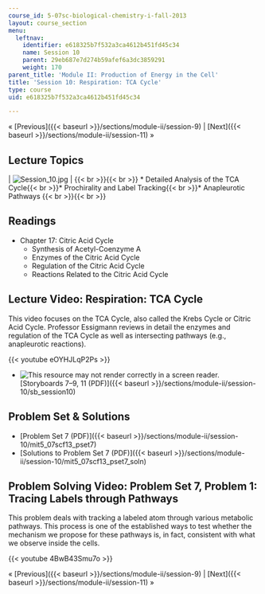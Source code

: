 ```yaml
---
course_id: 5-07sc-biological-chemistry-i-fall-2013
layout: course_section
menu:
  leftnav:
    identifier: e618325b7f532a3ca4612b451fd45c34
    name: Session 10
    parent: 29eb687e7d274b59afef6a3dc3859291
    weight: 170
parent_title: 'Module II: Production of Energy in the Cell'
title: 'Session 10: Respiration: TCA Cycle'
type: course
uid: e618325b7f532a3ca4612b451fd45c34

---
```


« [Previous]({{< baseurl >}}/sections/module-ii/session-9) | [Next]({{< baseurl >}}/sections/module-ii/session-11) »

Lecture Topics
--------------

| ![Session_10.jpg](/coursemedia/5-07sc-biological-chemistry-i-fall-2013/91806c383326e6dd01984a5221716242_Session_10.jpg) |  {{< br >}}{{< br >}} *   Detailed Analysis of the TCA Cycle{{< br >}}*   Prochirality and Label Tracking{{< br >}}*   Anapleurotic Pathways {{< br >}}{{< br >}}  

Readings
--------

*   Chapter 17: Citric Acid Cycle
    *   Synthesis of Acetyl-Coenzyme A
    *   Enzymes of the Citric Acid Cycle
    *   Regulation of the Citric Acid Cycle
    *   Reactions Related to the Citric Acid Cycle

Lecture Video: Respiration: TCA Cycle
-------------------------------------

This video focuses on the TCA Cycle, also called the Krebs Cycle or Citric Acid Cycle. Professor Essigmann reviews in detail the enzymes and regulation of the TCA Cycle as well as intersecting pathways (e.g., anapleurotic reactions).

{{< youtube eOYHJLqP2Ps >}}

*   ![This resource may not render correctly in a screen reader.](/images/inacessible.gif)[Storyboards 7–9, 11 (PDF)]({{< baseurl >}}/sections/module-ii/session-10/sb_session10)

Problem Set & Solutions
-----------------------

*   [Problem Set 7 (PDF)]({{< baseurl >}}/sections/module-ii/session-10/mit5_07scf13_pset7)
*   [Solutions to Problem Set 7 (PDF)]({{< baseurl >}}/sections/module-ii/session-10/mit5_07scf13_pset7_soln)

Problem Solving Video: Problem Set 7, Problem 1: Tracing Labels through Pathways
--------------------------------------------------------------------------------

This problem deals with tracking a labeled atom through various metabolic pathways. This process is one of the established ways to test whether the mechanism we propose for these pathways is, in fact, consistent with what we observe inside the cells.

{{< youtube 4BwB43Smu7o >}}

« [Previous]({{< baseurl >}}/sections/module-ii/session-9) | [Next]({{< baseurl >}}/sections/module-ii/session-11) »